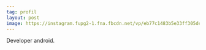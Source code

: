 ```yaml
---
tag: profil
layout: post
image: https://instagram.fupg2-1.fna.fbcdn.net/vp/eb77c1483b5e33ff305de2d9e66ca40e/5CED3361/t51.2885-15/e35/51742136_2211068942543332_8759296165379487747_n.jpg?_nc_ht=instagram.fupg2-1.fna.fbcdn.net&_nc_cat=104
---
```


Developer android.